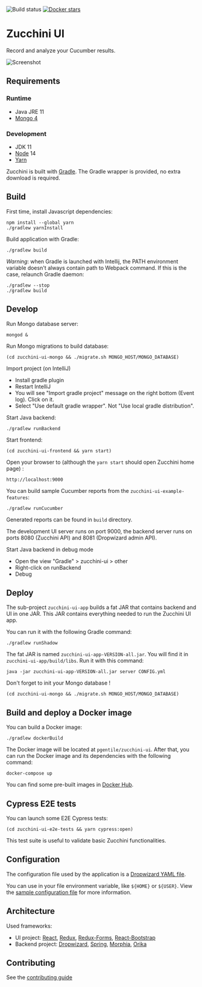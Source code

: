 ![Build status](https://github.com/pgentile/zucchini-ui/workflows/Build/badge.svg)
[![Docker stars](https://img.shields.io/docker/stars/pgentile/zucchini-ui.svg)](https://hub.docker.com/r/pgentile/zucchini-ui)

Zucchini UI
===========

Record and analyze your Cucumber results.

![Screenshot](./screenshot.png)



Requirements
------------

### Runtime

* Java JRE 11
* [Mongo 4](https://www.mongodb.com)


### Development

* JDK 11
* [Node](https://nodejs.org) 14
* [Yarn](https://yarnpkg.com)

Zucchini is built with [Gradle](https://gradle.org/). The Gradle wrapper is provided, no extra download is required.


Build
-----

First time, install Javascript dependencies:

```
npm install --global yarn
./gradlew yarnInstall
```

Build application with Gradle:

```
./gradlew build
```

_Warning_: when Gradle is launched with Intellij, the PATH environment variable doesn't
always contain path to Webpack command. If this is the case, relaunch Gradle daemon:

```
./gradlew --stop
./gradlew build
```


Develop
-------

Run Mongo database server:

```
mongod &
```

Run Mongo migrations to build database:

```
(cd zucchini-ui-mongo && ./migrate.sh MONGO_HOST/MONGO_DATABASE)
```

Import project (on IntelliJ)
* Install gradle plugin
* Restart IntelliJ
* You will see "Import gradle project" message on the right bottom (Event log). Click on it. 
* Select "Use default gradle wrapper". Not "Use local gradle distribution".

Start Java backend:

```
./gradlew runBackend
```

Start frontend:

```
(cd zucchini-ui-frontend && yarn start)
```

Open your browser to (although the `yarn start` should open Zucchini home page) :

```
http://localhost:9000
```

You can build sample Cucumber reports from the `zucchini-ui-example-features`:

```
./gradlew runCucumber
```

Generated reports can be found in `build` directory.

The development UI server runs on port 9000, the backend server runs on ports 8080 (Zucchini API) and 8081
(Dropwizard admin API).

Start Java backend in debug mode
* Open the view "Gradle" > zucchini-ui > other
* Right-click on runBackend
* Debug


Deploy
------

The sub-project `zucchini-ui-app` builds a fat JAR that contains backend and UI in one JAR.
This JAR contains everything needed to run the Zucchini UI app.

You can run it with the following Gradle command:

```
./gradlew runShadow
```

The fat JAR is named `zucchini-ui-app-VERSION-all.jar`. You will find it in `zucchini-ui-app/build/libs`.
Run it with this command:

```
java -jar zucchini-ui-app-VERSION-all.jar server CONFIG.yml
```

Don't forget to init your Mongo database !

```
(cd zucchini-ui-mongo && ./migrate.sh MONGO_HOST/MONGO_DATABASE)
```


Build and deploy a Docker image
-------------------------------

You can build a Docker image:

```
./gradlew dockerBuild
```

The Docker image will be located at `pgentile/zucchini-ui`. After that, you can run the
Docker image and its dependencies with the following command:

```
docker-compose up
```

You can find some pre-built images in [Docker Hub](https://hub.docker.com/r/pgentile/zucchini-ui).


Cypress E2E tests
-----------------

You can launch some E2E Cypress tests:

```
(cd zucchini-ui-e2e-tests && yarn cypress:open)
```

This test suite is useful to validate basic Zucchini functionalities.


Configuration
-------------

The configuration file used by the application is a [Dropwizard YAML file](https://www.dropwizard.io/en/stable/manual/configuration.html).

You can use in your file environment variable, like `${HOME}` or `${USER}`.
View the [sample configuration file](server-config.yml) for more information.


Architecture
------------

Used frameworks:

* UI project: [React](https://facebook.github.io/react/),
  [Redux](http://redux.js.org/),
  [Redux-Forms](http://redux-form.com/),
  [React-Bootstrap](https://react-bootstrap.github.io/)
* Backend project: [Dropwizard](http://dropwizard.io),
  [Spring](http://spring.io), [Morphia](http://mongodb.github.io/morphia/),
  [Orika](http://orika-mapper.github.io/orika-docs)


Contributing
------------

See the [contributing guide](CONTRIBUTING.md)

